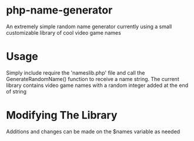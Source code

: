 # php-name-generator
An extremely simple random name generator currently using a small customizable library of cool video game names

# Usage
Simply include require the 'nameslib.php' file and call the GenerateRandomName() function to receive a name string. The current library contains video game names with a random integer added at the end of string

# Modifying The Library
Additions and changes can be made on the $names variable as needed
